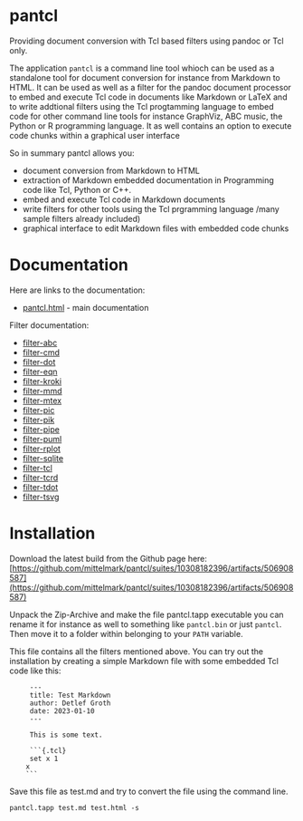 # pantcl


Providing document conversion with Tcl based filters using pandoc or Tcl only.

The application `pantcl` is a command line tool whioch can be used as a
standalone tool for document conversion for instance from Markdown to HTML. It
can be used as well as a filter for the pandoc document processor to embed and
execute Tcl code in documents like Markdown or LaTeX and to write addtional
filters using the Tcl progtamming language to embed code for other command line tools for instance GraphViz, ABC music, the Python or R programming language. It as well contains an option to execute code chunks within a graphical user interface

So in summary pantcl allows you:

- document conversion from Markdown to HTML
- extraction of Markdown embedded documentation in Programming code like Tcl, Python or C++.
- embed and execute Tcl code in Markdown documents
- write filters for other tools using the Tcl prgramming language /many sample filters already included)
- graphical interface to edit Markdown files with embedded code chunks

# Documentation

Here are links to the documentation:

* [pantcl.html](https://htmlpreview.github.io/?https://raw.githubusercontent.com/mittelmark/pantcl/master/pantcl.html) - main documentation

Filter documentation:

- [filter-abc](https://htmlpreview.github.io/?https://raw.githubusercontent.com/mittelmark/pantcl/master/lib/tclfilters/filter-abc.html)
- [filter-cmd](https://htmlpreview.github.io/?https://raw.githubusercontent.com/mittelmark/pantcl/master/lib/tclfilters/filter-cmd.html)
- [filter-dot](https://htmlpreview.github.io/?https://raw.githubusercontent.com/mittelmark/pantcl/master/lib/tclfilters/filter-dot.html)
- [filter-eqn](https://htmlpreview.github.io/?https://raw.githubusercontent.com/mittelmark/pantcl/master/lib/tclfilters/filter-eqn.html)
- [filter-kroki](https://htmlpreview.github.io/?https://raw.githubusercontent.com/mittelmark/pantcl/master/lib/tclfilters/filter-kroki.html)
- [filter-mmd](https://htmlpreview.github.io/?https://raw.githubusercontent.com/mittelmark/pantcl/master/lib/tclfilters/filter-mmd.html)
- [filter-mtex](https://htmlpreview.github.io/?https://raw.githubusercontent.com/mittelmark/pantcl/master/lib/tclfilters/filter-mtex.html)
- [filter-pic](https://htmlpreview.github.io/?https://raw.githubusercontent.com/mittelmark/pantcl/master/lib/tclfilters/filter-pic.html)
- [filter-pik](https://htmlpreview.github.io/?https://raw.githubusercontent.com/mittelmark/pantcl/master/lib/tclfilters/filter-pik.html)
- [filter-pipe](https://htmlpreview.github.io/?https://raw.githubusercontent.com/mittelmark/pantcl/master/lib/tclfilters/filter-pipe.html)
- [filter-puml](https://htmlpreview.github.io/?https://raw.githubusercontent.com/mittelmark/pantcl/master/lib/tclfilters/filter-puml.html)
- [filter-rplot](https://htmlpreview.github.io/?https://raw.githubusercontent.com/mittelmark/pantcl/master/lib/tclfilters/filter-rplot.html)
- [filter-sqlite](https://htmlpreview.github.io/?https://raw.githubusercontent.com/mittelmark/pantcl/master/lib/tclfilters/filter-sqlite.html)
- [filter-tcl](https://htmlpreview.github.io/?https://raw.githubusercontent.com/mittelmark/pantcl/master/lib/tclfilters/filter-tcl.html)
- [filter-tcrd](https://htmlpreview.github.io/?https://raw.githubusercontent.com/mittelmark/pantcl/master/lib/tclfilters/filter-tcrd.html)
- [filter-tdot](https://htmlpreview.github.io/?https://raw.githubusercontent.com/mittelmark/pantcl/master/lib/tclfilters/filter-tdot.html)
- [filter-tsvg](https://htmlpreview.github.io/?https://raw.githubusercontent.com/mittelmark/pantcl/master/lib/tclfilters/filter-tsvg.html)

# Installation

Download the latest build from the Github page here: [https://github.com/mittelmark/pantcl/suites/10308182396/artifacts/506908587](https://github.com/mittelmark/pantcl/suites/10308182396/artifacts/506908587)

Unpack the Zip-Archive and make the file pantcl.tapp executable you can rename
it for instance as well to something like `pantcl.bin` or just `pantcl`. Then move it to a folder within belonging to your `PATH` variable.

This file contains all the filters mentioned above. You can try out the installation by creating a simple Markdown file with some embedded Tcl code like this:

```
     ---
     title: Test Markdown
     author: Detlef Groth
     date: 2023-01-10
     ---

     This is some text.

     ```{.tcl}
     set x 1
    x
    ```
```

Save this file as test.md and try to convert the file using the command line.

```
pantcl.tapp test.md test.html -s
```



